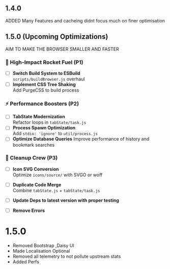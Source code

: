 ## 1.4.0
ADDED Many Features and cacheing didnt focus much on finer optimisation

## 1.5.0 (Upcoming Optimizations)
AIM TO MAKE THE BROWSER SMALLER AND FASTER
### 🚀 High-Impact Rocket Fuel (P1)
- [ ] **Switch Build System to ESBuild**  
  `scripts/buildBrowser.js` overhaul
- [ ] **Implement CSS Tree Shaking**  
  Add PurgeCSS to build process

### ⚡ Performance Boosters (P2)
- [ ] **TabState Modernization**  
  Refactor loops in `tabState/task.js`
- [ ] **Process Spawn Optimization**  
  Add `stdio: 'ignore'` to `util/process.js`
- [ ] **Optimize Database Queries**
  Improve performance of history and bookmark searches

### 🧼 Cleanup Crew (P3)
- [ ] **Icon SVG Conversion**  
  Optimize `icons/source/` with SVGO or woff
- [ ] **Duplicate Code Merge**  
  Combine `tabState.js` + `tabState/task.js`
- [ ] **Update Deps to latest version with proper testing**  
- [ ] **Remove Errors**  


# 1.5.0

- Removed Bootstrap ,Daisy UI
- Made Localisation Optional
- Removed all telemetry to not pollute upstream stats
- Added Perfs 